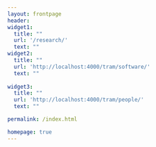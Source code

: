 ```yaml
---
layout: frontpage
header:
widget1:
  title: ""
  url: '/research/'
  text: ""
widget2:
  title: ""
  url: 'http://localhost:4000/tram/software/'
  text: ""
  
widget3:
  title: ""
  url: 'http://localhost:4000/tram/people/'
  text: ""

permalink: /index.html

homepage: true
---
```

